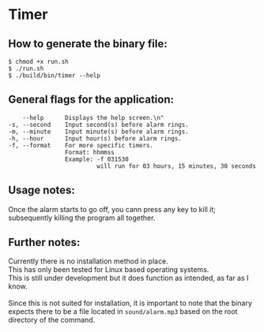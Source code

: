 # Timer

## How to generate the binary file:
```console
$ chmod +x run.sh
$ ./run.sh
$ ./build/bin/timer --help
```

## General flags for the application:
```console
    --help      Displays the help screen.\n"
-s, --second    Input second(s) before alarm rings.
-m, --minute    Input minute(s) before alarm rings.
-h, --hour      Input hour(s) before alarm rings.
-f, --format    For more specific timers.
                Format: hhmmss
                Example: -f 031530
                         will run for 03 hours, 15 minutes, 30 seconds
```

## Usage notes:
Once the alarm starts to go off, you cann press any key to kill it; subsequently killing the program all together.

## Further notes:
Currently there is no installation method in place.<br>
This has only been tested for Linux based operating systems.<br>
This is still under development but it does function as intended, as far as I know.<br><br>
Since this is not suited for installation, it is important to note that the binary expects there to be a file located in `sound/alarm.mp3` based on the root directory of the command. 
